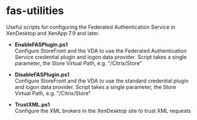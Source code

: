 # fas-utilities
Useful scripts for configuring the Federated Authentication Service in XenDesktop and XenApp 7.9 and later.

* **EnableFASPlugin.ps1**  
  Configure StoreFront and the VDA to use the Federated Authentication Service credential plugin and logon data provider. Script takes a single parameter, the Store Virtual Path, e.g. "/Citrix/Store"  

* **DisableFASPlugin.ps1**  
  Configure StoreFront and the VDA to use the standard credential plugin and logon data provider. Script takes a single parameter, the Store Virtual Path, e.g. "/Citrix/Store"  

* **TrustXML.ps1**  
  Configure the XML brokers in the XenDesktop site to trust XML requests  

